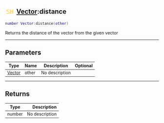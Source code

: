 ## <img src="../../.gitbook/assets/shared.png" width="32" height="32" /> [Vector](../vector/README.md):distance

```lua
number Vector:distance(other)
```

Returns the distance of the vector from the given vector

-----------------
## Parameters

| Type   | Name | Description | Optional |
| ------ | ---- | ----------- | -------: |
| [Vector](../vector/README.md) | other | No description |  |

-----------------
## Returns

| Type   | Description |
| ------ | ----------: |
| number | No description |
